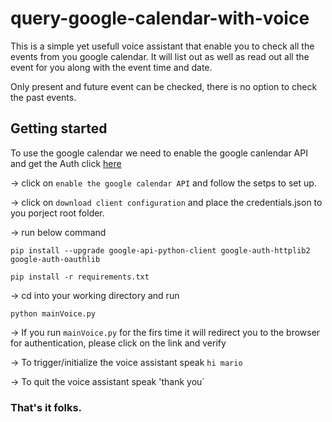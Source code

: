 # query-google-calendar-with-voice
This is a simple yet usefull voice assistant that enable you to check all the events from you google calendar.
It will list out as well as read out all the event for you along with the event time and date.

Only present and future event can be checked, there is no option to check the past events.

## Getting started
To use the google calendar we need to enable the google canlendar API and get the Auth click [here](https://developers.google.com/calendar/quickstart/python)  

-> click on `enable the google calendar API` and follow the setps to set up. 

-> click on `download client configuration` and place the credentials.json to you porject root folder. 

-> run below command
```
pip install --upgrade google-api-python-client google-auth-httplib2 google-auth-oauthlib
```
```
pip install -r requirements.txt
```

-> cd into your working directory and run
```
python mainVoice.py
```
-> If you run `mainVoice.py` for the firs time it will redirect you to the browser for authentication, please click on the link and verify

-> To trigger/initialize the voice assistant speak `hi mario`

-> To quit the voice assistant speak 'thank you`

### That's it folks.
